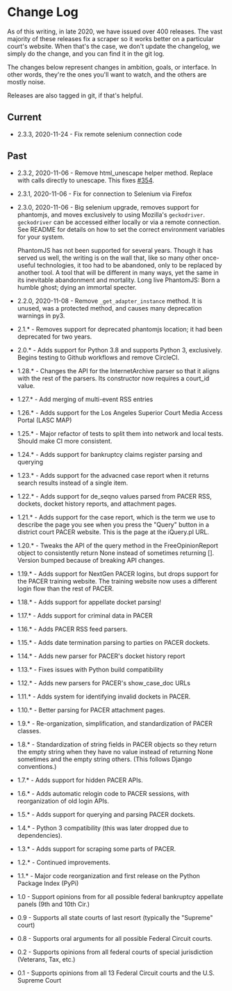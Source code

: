 # Change Log

As of this writing, in late 2020, we have issued over 400 releases. The vast
majority of these releases fix a scraper so it works better on a particular 
court's website. When that's the case, we don't update the changelog, we simply
do the change, and you can find it in the git log. 

The changes below represent changes in ambition, goals, or interface. In other 
words, they're the ones you'll want to watch, and the others are mostly noise.

Releases are also tagged in git, if that's helpful.

## Current

- 2.3.3, 2020-11-24 - Fix remote selenium connection code

## Past

- 2.3.2, 2020-11-06 - Remove html_unescape helper method. Replace with calls 
  directly to unescape. This fixes [#354](https://github.com/freelawproject/juriscraper/issues/354).
- 2.3.1, 2020-11-06 - Fix for connection to Selenium via Firefox
- 2.3.0, 2020-11-06 - Big selenium upgrade, removes support for phantomjs, and 
  moves exclusively to using Mozilla's `geckodriver`. `geckodriver` can be 
  accessed either locally or via a remote connection. See README for details on 
  how to set the correct environment variables for your system. 
  
    PhantomJS has not been supported for several years. Though it has served us 
    well, the writing is on the wall that, like so many other once-useful 
    technologies, it too had to be abandoned, only to be replaced by
    another tool. A tool that will be different in many ways, yet the same in 
    its inevitable abandonment and mortality. Long live PhantomJS: Born a 
    humble ghost; dying an immortal specter.
- 2.2.0, 2020-11-08 - Remove `_get_adapter_instance` method. It is unused, was
  a protected method, and causes many deprecation warnings in py3. 
- 2.1.* - Removes support for deprecated phantomjs location; it had been deprecated for two years.
- 2.0.* - Adds support for Python 3.8 and supports Python 3, exclusively.  Begins testing to Github workflows and remove CircleCI.
- 1.28.* - Changes the API for the InternetArchive parser so that it aligns with the rest of the parsers. Its constructor now requires a court_id value.
- 1.27.* - Add merging of multi-event RSS entries
- 1.26.* - Adds support for the Los Angeles Superior Court Media Access Portal (LASC MAP)
- 1.25.* - Major refactor of tests to split them into network and local tests. Should make CI more consistent.
- 1.24.* - Adds support for bankruptcy claims register parsing and querying
- 1.23.* - Adds support for the advacned case report when it returns search results instead of a single item.
- 1.22.* - Adds support for de_seqno values parsed from PACER RSS, dockets, docket history reports, and attachment pages.
- 1.21.* - Adds support for the case report, which is the term we use to describe the page you see when you press the "Query" button in a district court PACER website. This is the page at the iQuery.pl URL.
- 1.20.* - Tweaks the API of the query method in the FreeOpinionReport object
  to consistently return None instead of sometimes returning []. Version bumped
  because of breaking API changes.
- 1.19.* - Adds support for NextGen PACER logins, but drops support for the PACER training website. The training website now uses a different login flow than the rest of PACER.
- 1.18.* - Adds support for appellate docket parsing!
- 1.17.* - Adds support for criminal data in PACER
- 1.16.* - Adds PACER RSS feed parsers.
- 1.15.* - Adds date termination parsing to parties on PACER dockets.
- 1.14.* - Adds new parser for PACER's docket history report
- 1.13.* - Fixes issues with Python build compatibility
- 1.12.* - Adds new parsers for PACER's show_case_doc URLs
- 1.11.* - Adds system for identifying invalid dockets in PACER.
- 1.10.* - Better parsing for PACER attachment pages.
- 1.9.* - Re-organization, simplification, and standardization of PACER classes.
- 1.8.* - Standardization of string fields in PACER objects so they return the empty string when they have no value instead of returning None sometimes and the empty string others. (This follows Django conventions.)
- 1.7.* - Adds support for hidden PACER APIs.
-  1.6.* - Adds automatic relogin code to PACER sessions, with reorganization of old login APIs.
-  1.5.* - Adds support for querying and parsing PACER dockets.
-  1.4.* - Python 3 compatibility (this was later dropped due to dependencies).
-  1.3.* - Adds support for scraping some parts of PACER.
-  1.2.* - Continued improvements.
-  1.1.* - Major code reorganization and first release on the Python Package Index (PyPi)
-  1.0 - Support opinions from for all possible federal bankruptcy
   appellate panels (9th and 10th Cir.)
-  0.9 - Supports all state courts of last resort (typically the
   "Supreme" court)
-  0.8 - Supports oral arguments for all possible Federal Circuit
   courts.
-  0.2 - Supports opinions from all federal courts of special
   jurisdiction (Veterans, Tax, etc.)
-  0.1 - Supports opinions from all 13 Federal Circuit courts and the
   U.S. Supreme Court






